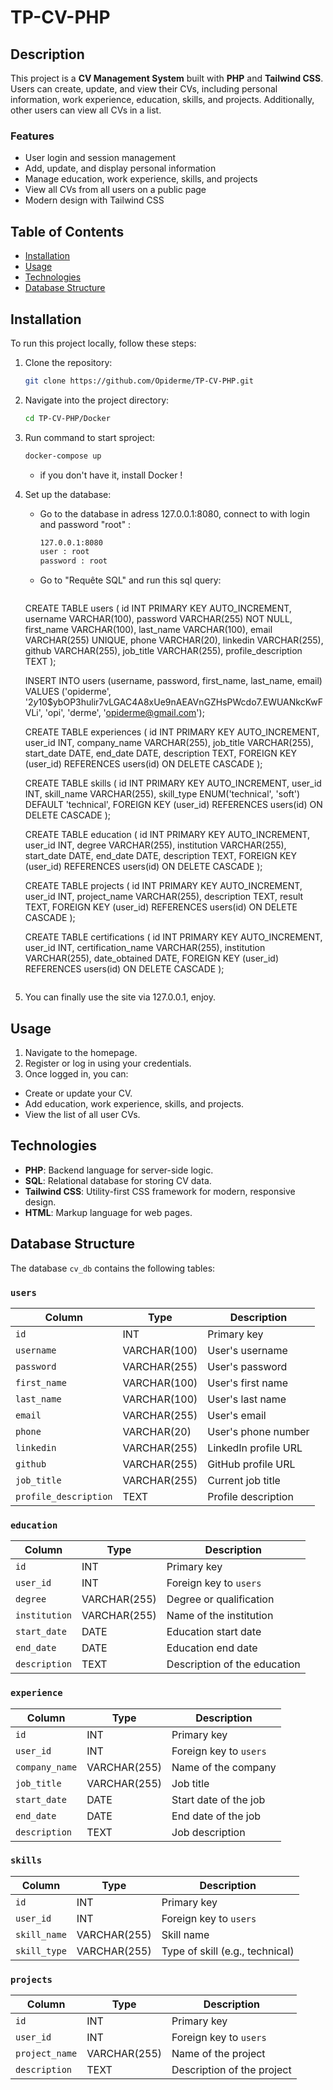 # TP-CV-PHP                                                                
                                                                 

## Description

This project is a **CV Management System** built with **PHP** and **Tailwind CSS**. Users can create, update, and view their CVs, including personal information, work experience, education, skills, and projects. Additionally, other users can view all CVs in a list.

### Features
- User login and session management
- Add, update, and display personal information
- Manage education, work experience, skills, and projects
- View all CVs from all users on a public page
- Modern design with Tailwind CSS

## Table of Contents
- [Installation](#installation)
- [Usage](#usage)
- [Technologies](#technologies)
- [Database Structure](#database-structure)

## Installation

To run this project locally, follow these steps:

1. Clone the repository:
   ```bash
   git clone https://github.com/Opiderme/TP-CV-PHP.git

2. Navigate into the project directory:
    ```bash
    cd TP-CV-PHP/Docker

3. Run command to start sproject:
    ```bash
    docker-compose up
    ```
    - if you don't have it, install Docker !

4. Set up the database:
   - Go to the database in adress 127.0.0.1:8080, connect to with login and password "root" :
     ```bash
     127.0.0.1:8080
     user : root
     password : root
     ```
   - Go to "Requête SQL" and run this sql query:

     ```
    CREATE TABLE users (
        id INT PRIMARY KEY AUTO_INCREMENT,
        username VARCHAR(100),
        password VARCHAR(255) NOT NULL,
        first_name VARCHAR(100),
        last_name VARCHAR(100),
        email VARCHAR(255) UNIQUE,
        phone VARCHAR(20),
        linkedin VARCHAR(255),
        github VARCHAR(255),
        job_title VARCHAR(255),
        profile_description TEXT
    );


    INSERT INTO users (username, password, first_name, last_name, email) 
    VALUES ('opiderme', '$2y$10$ybOP3hulir7vLGAC4A8xUe9nAEAVnGZHsPWcdo7.EWUANkcKwFVLi', 'opi', 'derme', 'opiderme@gmail.com');

    CREATE TABLE experiences (
        id INT PRIMARY KEY AUTO_INCREMENT,
        user_id INT,
        company_name VARCHAR(255),
        job_title VARCHAR(255),
        start_date DATE,
        end_date DATE,
        description TEXT,
        FOREIGN KEY (user_id) REFERENCES users(id) ON DELETE CASCADE
    );

    CREATE TABLE skills (
        id INT PRIMARY KEY AUTO_INCREMENT,
        user_id INT,
        skill_name VARCHAR(255),
        skill_type ENUM('technical', 'soft') DEFAULT 'technical',
        FOREIGN KEY (user_id) REFERENCES users(id) ON DELETE CASCADE
    );

    CREATE TABLE education (
        id INT PRIMARY KEY AUTO_INCREMENT,
        user_id INT,
        degree VARCHAR(255),
        institution VARCHAR(255),
        start_date DATE,
        end_date DATE,
        description TEXT,
        FOREIGN KEY (user_id) REFERENCES users(id) ON DELETE CASCADE
    );

    CREATE TABLE projects (
        id INT PRIMARY KEY AUTO_INCREMENT,
        user_id INT,
        project_name VARCHAR(255),
        description TEXT,
        result TEXT,
        FOREIGN KEY (user_id) REFERENCES users(id) ON DELETE CASCADE
    );

    CREATE TABLE certifications (
        id INT PRIMARY KEY AUTO_INCREMENT,
        user_id INT,
        certification_name VARCHAR(255),
        institution VARCHAR(255),
        date_obtained DATE,
        FOREIGN KEY (user_id) REFERENCES users(id) ON DELETE CASCADE
    );

     ```

5. You can finally use the site via 127.0.0.1, enjoy.

## Usage

1. Navigate to the homepage.
2. Register or log in using your credentials.
3. Once logged in, you can:
- Create or update your CV.
- Add education, work experience, skills, and projects.
- View the list of all user CVs.

## Technologies

- **PHP**: Backend language for server-side logic.
- **SQL**: Relational database for storing CV data.
- **Tailwind CSS**: Utility-first CSS framework for modern, responsive design.
- **HTML**: Markup language for web pages.

## Database Structure

The database `cv_db` contains the following tables:

### `users`
| Column              | Type         | Description                       |
|---------------------|--------------|-----------------------------------|
| `id`                | INT          | Primary key                       |
| `username`          | VARCHAR(100) | User's username                   |
| `password`          | VARCHAR(255) | User's password                   |
| `first_name`        | VARCHAR(100) | User's first name                 |
| `last_name`         | VARCHAR(100) | User's last name                  |
| `email`             | VARCHAR(255) | User's email                      |
| `phone`             | VARCHAR(20)  | User's phone number               |
| `linkedin`          | VARCHAR(255) | LinkedIn profile URL              |
| `github`            | VARCHAR(255) | GitHub profile URL                |
| `job_title`         | VARCHAR(255) | Current job title                 |
| `profile_description`| TEXT         | Profile description               |

### `education`
| Column              | Type         | Description                       |
|---------------------|--------------|-----------------------------------|
| `id`                | INT          | Primary key                       |
| `user_id`           | INT          | Foreign key to `users`            |
| `degree`            | VARCHAR(255) | Degree or qualification           |
| `institution`       | VARCHAR(255) | Name of the institution           |
| `start_date`        | DATE         | Education start date              |
| `end_date`          | DATE         | Education end date                |
| `description`       | TEXT         | Description of the education      |

### `experience`
| Column              | Type         | Description                       |
|---------------------|--------------|-----------------------------------|
| `id`                | INT          | Primary key                       |
| `user_id`           | INT          | Foreign key to `users`            |
| `company_name`      | VARCHAR(255) | Name of the company               |
| `job_title`         | VARCHAR(255) | Job title                         |
| `start_date`        | DATE         | Start date of the job             |
| `end_date`          | DATE         | End date of the job               |
| `description`       | TEXT         | Job description                   |

### `skills`
| Column              | Type         | Description                       |
|---------------------|--------------|-----------------------------------|
| `id`                | INT          | Primary key                       |
| `user_id`           | INT          | Foreign key to `users`            |
| `skill_name`        | VARCHAR(255) | Skill name                        |
| `skill_type`        | VARCHAR(255) | Type of skill (e.g., technical)   |

### `projects`
| Column              | Type         | Description                       |
|---------------------|--------------|-----------------------------------|
| `id`                | INT          | Primary key                       |
| `user_id`           | INT          | Foreign key to `users`            |
| `project_name`      | VARCHAR(255) | Name of the project               |
| `description`       | TEXT         | Description of the project        |
